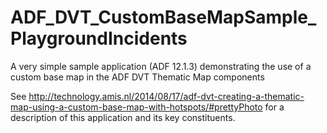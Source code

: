 ADF_DVT_CustomBaseMapSample_PlaygroundIncidents
===============================================

A very simple sample application (ADF 12.1.3) demonstrating the use of a custom base map in the ADF DVT Thematic Map components

See http://technology.amis.nl/2014/08/17/adf-dvt-creating-a-thematic-map-using-a-custom-base-map-with-hotspots/#prettyPhoto for a description of this application and its key constituents.
